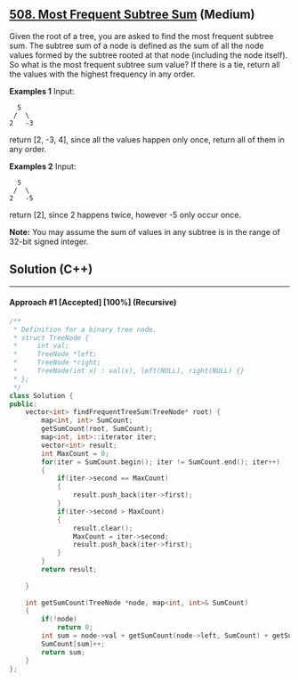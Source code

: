 ## [508. Most Frequent Subtree Sum](https://leetcode.com/problems/most-frequent-subtree-sum/) (Medium)

Given the root of a tree, you are asked to find the most frequent subtree sum. The subtree sum of a node is defined as the sum of all the node values formed by the subtree rooted at that node (including the node itself). So what is the most frequent subtree sum value? If there is a tie, return all the values with the highest frequency in any order. 

  

**Examples 1**
 Input: 

```
  5
 /  \
2   -3
```

 return [2, -3, 4], since all the values happen only once, return all of them in any order. 



  

**Examples 2**
 Input: 

```
  5
 /  \
2   -5
```

 return [2], since 2 happens twice, however -5 only occur once. 



  

**Note:** You may assume the sum of values in any subtree is in the range of 32-bit signed integer. 

## Solution (C++)

------

#### Approach #1  [Accepted] [100%] (Recursive)

```c++
/**
 * Definition for a binary tree node.
 * struct TreeNode {
 *     int val;
 *     TreeNode *left;
 *     TreeNode *right;
 *     TreeNode(int x) : val(x), left(NULL), right(NULL) {}
 * };
 */
class Solution {
public:
    vector<int> findFrequentTreeSum(TreeNode* root) {
        map<int, int> SumCount;
        getSumCount(root, SumCount);
        map<int, int>::iterator iter;
        vector<int> result;
        int MaxCount = 0;
        for(iter = SumCount.begin(); iter != SumCount.end(); iter++)
        {
            if(iter->second == MaxCount)
            {
                result.push_back(iter->first);
            }
            if(iter->second > MaxCount)
            {
                result.clear();
                MaxCount = iter->second;
                result.push_back(iter->first);
            }
        }
        return result;
        
    }
    
    int getSumCount(TreeNode *node, map<int, int>& SumCount)
    {
        if(!node)
            return 0;
        int sum = node->val + getSumCount(node->left, SumCount) + getSumCount(node->right, SumCount);
        SumCount[sum]++;
        return sum;
    }
};
```

